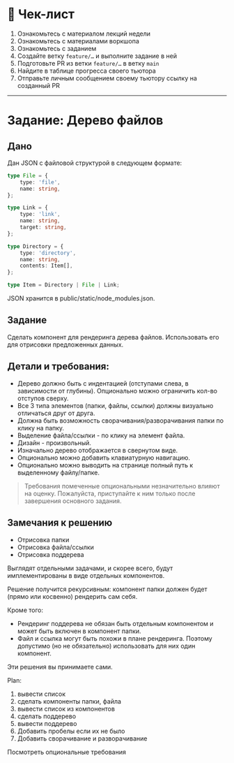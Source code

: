 # 📝 Чек-лист

1) Ознакомьтесь с материалом лекций недели
2) Ознакомьтесь с материалами воркшопа
3) Ознакомьтесь с заданием
4) Создайте ветку `feature/…` и выполните задание в ней
5) Подготовьте PR из ветки `feature/…` в ветку `main`
6) Найдите в таблице прогресса своего тьютора
7) Отправьте личным сообщением своему тьютору ссылку на созданный PR

-----------------------

# Задание: Дерево файлов
## Дано
Дан JSON с файловой структурой в следующем формате:

```typescript
type File = {
    type: 'file',
    name: string,
};

type Link = {
    type: 'link',
    name: string,
    target: string,
};

type Directory = {
    type: 'directory',
    name: string,
    contents: Item[],
};

type Item = Directory | File | Link;
```

JSON хранится в public/static/node_modules.json.

## Задание
Сделать компонент для рендеринга дерева файлов. Использовать его для отрисовки предложенных данных.

## Детали и требования:
- Дерево должно быть с индентацией (отступами слева, в зависимости от глубины). Опционально можно ограничить кол-во отступов сверху.
- Все 3 типа элементов (папки, файлы, ссылки) должны визуально отличаться друг от друга.
- Должна быть возможность сворачивания/разворачивания папки по клику на папку.
- Выделение файла/ссылки - по клику на элемент файла.
- Дизайн - произвольный.
- Изначально дерево отображается в свернутом виде.
- Опционально можно добавить клавиатурную навигацию.
- Опционально можно выводить на странице полный путь к выделенному файлу/папке.

> Требования помеченные опциональными незначительно влияют на оценку. Пожалуйста, приступайте к ним только после завершения основного задания.

## Замечания к решению
- Отрисовка папки
- Отрисовка файла/ссылки
- Отрисовка поддерева

Выглядят отдельными задачами, и скорее всего, будут имплементированы в виде отдельных компонентов.

Решение получится рекурсивным: компонент папки должен будет (прямо или косвенно) рендерить сам себя.

Кроме того:
- Рендеринг поддерева не обязан быть отдельным компонентом и может быть включен в компонент папки.
- Файл и ссылка могут быть похожи в плане рендеринга. Поэтому допустимо (но не обязательно) использовать для них один компонент.

Эти решения вы принимаете сами.




Plan:
1. вывести список
2. сделать компоненты папки, файла
3. вывести список из компонентов
4. сделать поддерево
5. вывести поддерево
6. Добавить пробелы если их не было
7. Добавить сворачивание и разворачивание

Посмотреть опциональные требования
